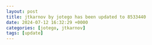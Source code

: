 ```yaml
---
layout: post
title: jtkarnov by jotego has been updated to 8533440
date: 2024-07-12 16:32:29 +0000
categories: [jotego, jtkarnov]
tags: [update]
---
```


